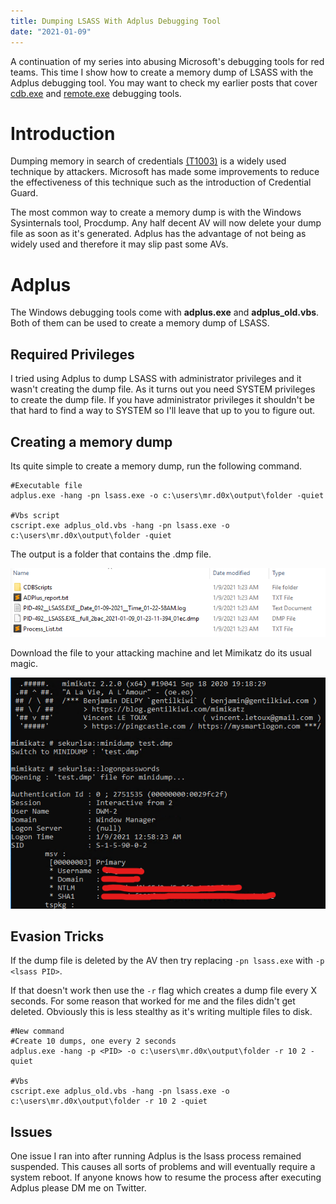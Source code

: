 ```yaml
---
title: Dumping LSASS With Adplus Debugging Tool
date: "2021-01-09"
---
```


A continuation of my series into abusing Microsoft's debugging tools for red teams. This time I show how to create a memory dump of LSASS with the Adplus debugging tool<!-- end -->. You may want to check my earlier posts that cover <a href="https://mrd0x.com/the-power-of-cdb-debugging-tool/">cdb.exe</a> and <a href="https://mrd0x.com/Exeuction-AWL-Bypass-Remote-exe-LOLBin/">remote.exe</a> debugging tools.

# Introduction

Dumping memory in search of credentials <a href="https://attack.mitre.org/techniques/T1003/">(T1003)</a> is a widely used technique by attackers. Microsoft has made some improvements to reduce the effectiveness of this technique such as the introduction of Credential Guard. 

The most common way to create a memory dump is with the Windows Sysinternals tool, Procdump. Any half decent AV will now delete your dump file as soon as it's generated. Adplus has the advantage of not being as widely used and therefore it may slip past some AVs. 

# Adplus

The Windows debugging tools come with <b>adplus.exe</b> and <b>adplus_old.vbs</b>. Both of them can be used to create a memory dump of LSASS.

## Required Privileges

I tried using Adplus to dump LSASS with administrator privileges and it wasn't creating the dump file. As it turns out you need SYSTEM privileges to create the dump file. If you have administrator privileges it shouldn't be that hard to find a way to SYSTEM so I'll leave that up to you to figure out.

## Creating a memory dump

Its quite simple to create a memory dump, run the following command.

    #Executable file
    adplus.exe -hang -pn lsass.exe -o c:\users\mr.d0x\output\folder -quiet
    
    #Vbs script
    cscript.exe adplus_old.vbs -hang -pn lsass.exe -o c:\users\mr.d0x\output\folder -quiet

The output is a folder that contains the .dmp file.

![Adplus-VBS](./adplus_vbs.png)

Download the file to your attacking machine and let Mimikatz do its usual magic.

![Mimikatz](./mimikatz.png)

## Evasion Tricks

If the dump file is deleted by the AV then try replacing ```-pn lsass.exe``` with ```-p <lsass PID>```. 

If that doesn't work then use the ```-r``` flag which creates a dump file every X seconds. For some reason that worked for me and the files didn't get deleted. Obviously this is less stealthy as it's writing multiple files to disk.

    #New command
    #Create 10 dumps, one every 2 seconds
    adplus.exe -hang -p <PID> -o c:\users\mr.d0x\output\folder -r 10 2 -quiet

    #Vbs
    cscript.exe adplus_old.vbs -hang -pn lsass.exe -o c:\users\mr.d0x\output\folder -r 10 2 -quiet

## Issues

One issue I ran into after running Adplus is the lsass process remained suspended. This causes all sorts of problems and will eventually require a system reboot. If anyone knows how to resume the process after executing Adplus please DM me on Twitter. 
